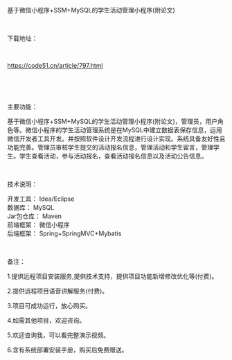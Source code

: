 <p>基于微信小程序+SSM+MySQL的学生活动管理小程序(附论文)</p>

<p>&nbsp;</p>

<p>下载地址：</p>

<p>&nbsp;</p>

<p><a href="http://code51.cn/article/797.html">https://code51.cn/article/797.html</a></p>

<p>&nbsp;</p>

<p>&nbsp;</p>

<p>主要功能：</p>

<p><p>基于微信小程序+SSM+MySQL的学生活动管理小程序(附论文)，管理员，用户角色等。微信小程序的学生活动管理系统是在MySQL中建立数据表保存信息，运用微信开发者工具开发。并按照软件设计开发流程进行设计实现。系统具备友好性且功能完善。管理员审核学生提交的活动报名信息，管理活动和学生留言，管理学生。学生查看活动，参与活动报名，查看活动报名信息以及活动公告信息。</p>
</p>

<p>&nbsp;</p>

<p>技术说明：</p>

<p><p>开发工具： Idea/Eclipse<br />
数据库： MySQL<br />
Jar包仓库： Maven<br />
前端框架： 微信小程序<br />
后端框架： Spring+SpringMVC+Mybatis</p>
</p>

<p>&nbsp;</p>

<p>备注：</p>

<p>1.提供远程项目安装服务,提供技术支持，提供项目功能新增修改优化等(付费)。</p>

<p>2.提供远程项目语音讲解服务(付费)。</p>

<p>3.项目可成功运行，放心购买。</p>

<p>4.如需其他项目，欢迎咨询。</p>

<p>5.欢迎咨询我，可以看完整演示视频。</p>

<p>6.含有系统部署安装手册，购买后免费赠送。</p>
